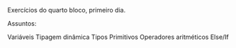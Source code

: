 Exercícios do quarto bloco, primeiro dia.

Assuntos: 

Variáveis
Tipagem dinâmica
Tipos Primitivos
Operadores aritméticos
Else/If
